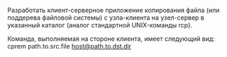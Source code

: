 Разработать клиент-серверное приложение копирования файла (или поддерева файловой системы) с узла-клиента на
узел-сервер в указанный каталог (аналог стандартной UNIX-команды rcp).

Команда, выполняемая на стороне клиента, имеет следующий вид: cprem path.to.src.file host@path.to.dst.dir
